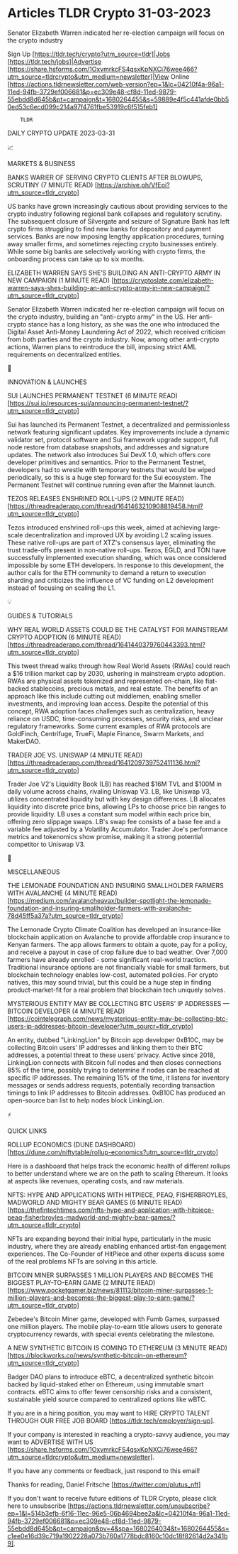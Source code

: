 # Articles TLDR Crypto 31-03-2023

Senator Elizabeth Warren indicated her re-election campaign will focus
on the crypto industry  

Sign Up [https://tldr.tech/crypto?utm_source=tldr]|Jobs
[https://tldr.tech/jobs]|Advertise
[https://share.hsforms.com/1OxvmrkcFS4qsxKpNXCi76wee466?utm_source=tldrcrypto&utm_medium=newsletter]|View
Online
[https://actions.tldrnewsletter.com/web-version?ep=1&lc=04210f4a-96a1-11ed-94fb-3729ef006681&p=ec309e48-cf8d-11ed-9879-55ebdd8d645b&pt=campaign&t=1680264455&s=59889e4f5c441afde0bb50ed53c6ecd099c214a97f4761fbe53919c6f515feb1]


		TLDR 

DAILY CRYPTO UPDATE 2023-03-31

📈 

MARKETS & BUSINESS

BANKS WARIER OF SERVING CRYPTO CLIENTS AFTER BLOWUPS, SCRUTINY (7
MINUTE READ) [https://archive.ph/VfEpi?utm_source=tldr_crypto] 

US banks have grown increasingly cautious about providing services to
the crypto industry following regional bank collapses and regulatory
scrutiny. The subsequent closure of Silvergate and seizure of
Signature Bank has left crypto firms struggling to find new banks for
depository and payment services. Banks are now imposing lengthy
application procedures, turning away smaller firms, and sometimes
rejecting crypto businesses entirely. While some big banks are
selectively working with crypto firms, the onboarding process can take
up to six months. 

ELIZABETH WARREN SAYS SHE’S BUILDING AN ANTI-CRYPTO ARMY IN NEW
CAMPAIGN (1 MINUTE READ)
[https://cryptoslate.com/elizabeth-warren-says-shes-building-an-anti-crypto-army-in-new-campaign/?utm_source=tldr_crypto]


Senator Elizabeth Warren indicated her re-election campaign will focus
on the crypto industry, building an "anti-crypto army" in the US. Her
anti-crypto stance has a long history, as she was the one who
introduced the Digital Asset Anti-Money Laundering Act of 2022, which
received criticism from both parties and the crypto industry. Now,
among other anti-crypto actions, Warren plans to reintroduce the bill,
imposing strict AML requirements on decentralized entities. 

🚀 

INNOVATION & LAUNCHES

SUI LAUNCHES PERMANENT TESTNET (6 MINUTE READ)
[https://sui.io/resources-sui/announcing-permanent-testnet/?utm_source=tldr_crypto]


Sui has launched its Permanent Testnet, a decentralized and
permissionless network featuring significant updates. Key improvements
include a dynamic validator set, protocol software and Sui framework
upgrade support, full node restore from database snapshots, and
addresses and signature updates. The network also introduces Sui DevX
1.0, which offers core developer primitives and semantics. Prior to
the Permanent Testnet, developers had to wrestle with temporary
testnets that would be wiped periodically, so this is a huge step
forward for the Sui ecosystem. The Permanent Testnet will continue
running even after the Mainnet launch. 

TEZOS RELEASES ENSHRINED ROLL-UPS (2 MINUTE READ)
[https://threadreaderapp.com/thread/1641463210908819458.html?utm_source=tldr_crypto]


Tezos introduced enshrined roll-ups this week, aimed at achieving
large-scale decentralization and improved UX by avoiding L2 scaling
issues. These native roll-ups are part of XTZ's consensus layer,
eliminating the trust trade-offs present in non-native roll-ups.
Tezos, EGLD, and TON have successfully implemented execution sharding,
which was once considered impossible by some ETH developers. In
response to this development, the author calls for the ETH community
to demand a return to execution sharding and criticizes the influence
of VC funding on L2 development instead of focusing on scaling the L1.


💡 

GUIDES & TUTORIALS

WHY REAL WORLD ASSETS COULD BE THE CATALYST FOR MAINSTREAM CRYPTO
ADOPTION (6 MINUTE READ)
[https://threadreaderapp.com/thread/1641440379760443393.html?utm_source=tldr_crypto]


This tweet thread walks through how Real World Assets (RWAs) could
reach a $16 trillion market cap by 2030, ushering in mainstream crypto
adoption. RWAs are physical assets tokenized and represented on-chain,
like fiat-backed stablecoins, precious metals, and real estate. The
benefits of an approach like this include cutting out middlemen,
enabling smaller investments, and improving loan access. Despite the
potential of this concept, RWA adoption faces challenges such as
centralization, heavy reliance on USDC, time-consuming processes,
security risks, and unclear regulatory frameworks. Some current
examples of RWA protocols are GoldFinch, Centrifuge, TrueFi, Maple
Finance, Swarm Markets, and MakerDAO. 

TRADER JOE VS. UNISWAP (4 MINUTE READ)
[https://threadreaderapp.com/thread/1641209739752411136.html?utm_source=tldr_crypto]


Trader Joe V2's Liquidity Book (LB) has reached $16M TVL and $100M in
daily volume across chains, rivaling Uniswap V3. LB, like Uniswap V3,
utilizes concentrated liquidity but with key design differences. LB
allocates liquidity into discrete price bins, allowing LPs to choose
price bin ranges to provide liquidity. LB uses a constant sum model
within each price bin, offering zero slippage swaps. LB's swap fee
consists of a base fee and a variable fee adjusted by a Volatility
Accumulator. Trader Joe's performance metrics and tokenomics show
promise, making it a strong potential competitor to Uniswap V3. 

🦄 

MISCELLANEOUS

THE LEMONADE FOUNDATION AND INSURING SMALLHOLDER FARMERS WITH
AVALANCHE (4 MINUTE READ)
[https://medium.com/avalancheavax/builder-spotlight-the-lemonade-foundation-and-insuring-smallholder-farmers-with-avalanche-78d45ff5a37a?utm_source=tldr_crypto]


The Lemonade Crypto Climate Coalition has developed an insurance-like
blockchain application on Avalanche to provide affordable crop
insurance to Kenyan farmers. The app allows farmers to obtain a quote,
pay for a policy, and receive a payout in case of crop failure due to
bad weather. Over 7,000 farmers have already enrolled - some
significant real-world traction. Traditional insurance options are not
financially viable for small farmers, but blockchain technology
enables low-cost, automated policies. For crypto natives, this may
sound trivial, but this could be a huge step in finding
product-market-fit for a real problem that blockchain tech uniquely
solves. 

MYSTERIOUS ENTITY MAY BE COLLECTING BTC USERS’ IP ADDRESSES —
BITCOIN DEVELOPER (4 MINUTE READ)
[https://cointelegraph.com/news/mysterious-entity-may-be-collecting-btc-users-ip-addresses-bitcoin-developer?utm_sourcr=tldr_crypto]


An entity, dubbed "LinkingLion" by Bitcoin app developer 0xB10C, may
be collecting Bitcoin users' IP addresses and linking them to their
BTC addresses, a potential threat to these users’ privacy. Active
since 2018, LinkingLion connects with Bitcoin full nodes and then
closes connections 85% of the time, possibly trying to determine if
nodes can be reached at specific IP addresses. The remaining 15% of
the time, it listens for inventory messages or sends address requests,
potentially recording transaction timings to link IP addresses to
Bitcoin addresses. 0xB10C has produced an open-source ban list to help
nodes block LinkingLion. 

⚡ 

QUICK LINKS

ROLLUP ECONOMICS (DUNE DASHBOARD)
[https://dune.com/niftytable/rollup-economics?utm_source=tldr_crypto] 

Here is a dashboard that helps track the economic health of different
rollups to better understand where we are on the path to scaling
Ethereum. It looks at aspects like revenues, operating costs, and raw
materials. 

NFTS: HYPE AND APPLICATIONS WITH HITPIECE, PEAQ, FISHERBROYLES,
MADWORLD AND MIGHTY BEAR GAMES (6 MINUTE READ)
[https://thefintechtimes.com/nfts-hype-and-application-with-hitpiece-peaq-fisherbroyles-madworld-and-mighty-bear-games/?utm_source=tldlr_crypto]


NFTs are expanding beyond their initial hype, particularly in the
music industry, where they are already enabling enhanced artist-fan
engagement experiences. The Co-Founder of HitPiece and other experts
discuss some of the real problems NFTs are solving in this article. 

BITCOIN MINER SURPASSES 1 MILLION PLAYERS AND BECOMES THE BIGGEST
PLAY-TO-EARN GAME (2 MINUTE READ)
[https://www.pocketgamer.biz/news/81113/bitcoin-miner-surpasses-1-million-players-and-becomes-the-biggest-play-to-earn-game/?utm_source=tldr_crypto]


Zebedee's Bitcoin Miner game, developed with Fumb Games, surpassed one
million players. The mobile play-to-earn title allows users to
generate cryptocurrency rewards, with special events celebrating the
milestone. 

A NEW SYNTHETIC BITCOIN IS COMING TO ETHEREUM (3 MINUTE READ)
[https://blockworks.co/news/synthetic-bitcoin-on-ethereum?utm_source=tldr_crypto]


Badger DAO plans to introduce eBTC, a decentralized synthetic bitcoin
backed by liquid-staked ether on Ethereum, using immutable smart
contracts. eBTC aims to offer fewer censorship risks and a consistent,
sustainable yield source compared to centralized options like wBTC. 

If you are in a hiring position, you may want to HIRE CRYPTO TALENT
THROUGH OUR FREE JOB BOARD [https://tldr.tech/employer/sign-up]. 

If your company is interested in reaching a crypto-savvy audience, you
may want to ADVERTISE WITH US
[https://share.hsforms.com/1OxvmrkcFS4qsxKpNXCi76wee466?utm_source=tldrcrypto&utm_medium=newsletter].


If you have any comments or feedback, just respond to this email! 

Thanks for reading, 
Daniel Fritsche [https://twitter.com/plutus_nft] 

If you don't want to receive future editions of TLDR Crypto,
please click here to unsubscribe
[https://actions.tldrnewsletter.com/unsubscribe?ep=1&l=514b3efb-6f16-11ec-96e5-06b4694bee2a&lc=04210f4a-96a1-11ed-94fb-3729ef006681&p=ec309e48-cf8d-11ed-9879-55ebdd8d645b&pt=campaign&pv=4&spa=1680264034&t=1680264455&s=c1ee0e16d39c719a1902228a073b760a1778bdc8160c10dc18f82614d2a341b9].


 